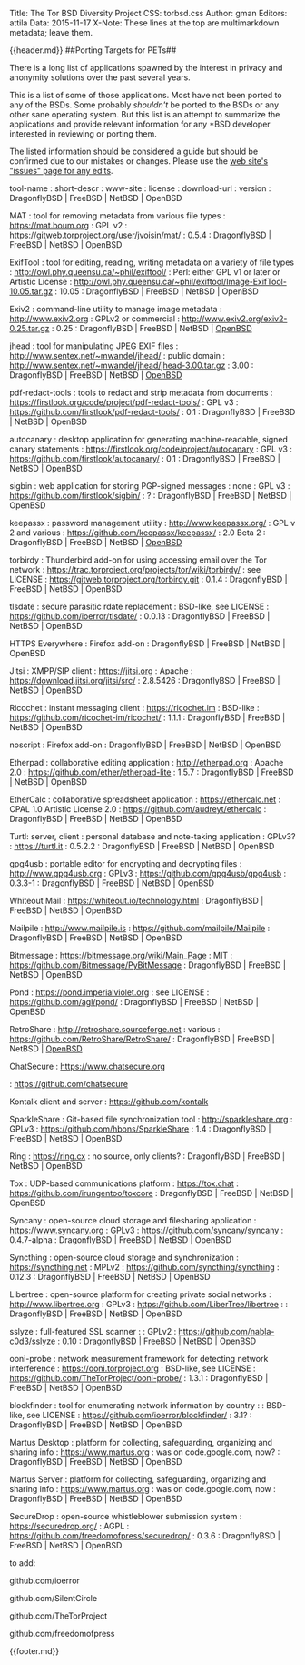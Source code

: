 Title: The Tor BSD Diversity Project
CSS: torbsd.css
Author: gman
Editors: attila
Data: 2015-11-17
X-Note: These lines at the top are multimarkdown metadata; leave them.


{{header.md}}
##Porting Targets for PETs##

There is a long list of applications spawned by the interest in privacy and anonymity solutions over the past several years.

This is a list of some of those applications. Most have not been ported to any of the BSDs. Some probably *shouldn't* be ported to the BSDs or any other sane operating system. But this list is an attempt to summarize the applications and provide relevant information for any *BSD developer interested in reviewing or porting them.

The listed information should be considered a guide but should be confirmed due to our mistakes or changes. Please use the [web site's "issues" page for any edits](https://github.com/torbsd/torbsd.github.io/issues/).

tool-name
: short-descr
: www-site
: license
: download-url
: version
: DragonflyBSD | FreeBSD | NetBSD | OpenBSD

MAT
: tool for removing metadata from various file types
: https://mat.boum.org
: GPL v2
: https://gitweb.torproject.org/user/jvoisin/mat/
: 0.5.4
: DragonflyBSD | FreeBSD | NetBSD | OpenBSD

ExifTool 
: tool for editing, reading, writing metadata on a variety of file types 
: http://owl.phy.queensu.ca/~phil/exiftool/
: Perl: either GPL v1 or later or Artistic License
: http://owl.phy.queensu.ca/~phil/exiftool/Image-ExifTool-10.05.tar.gz
: 10.05
: DragonflyBSD | FreeBSD | NetBSD | OpenBSD

Exiv2
: command-line utility to manage image metadata
: http://www.exiv2.org
: GPLv2 or commercial
: http://www.exiv2.org/exiv2-0.25.tar.gz
: 0.25
: DragonflyBSD | FreeBSD | NetBSD | [OpenBSD](http://cvsweb.openbsd.org/cgi-bin/cvsweb/ports/graphics/exiv2/)

jhead
: tool for manipulating JPEG EXIF files
: http://www.sentex.net/~mwandel/jhead/
: public domain
: http://www.sentex.net/~mwandel/jhead/jhead-3.00.tar.gz
: 3.00
: DragonflyBSD | FreeBSD | NetBSD | [OpenBSD](http://cvsweb.openbsd.org/cgi-bin/cvsweb/ports/graphics/jhead)

pdf-redact-tools
: tools to redact and strip metadata from documents
: https://firstlook.org/code/project/pdf-redact-tools/
: GPL v3
: https://github.com/firstlook/pdf-redact-tools/
: 0.1
: DragonflyBSD | FreeBSD | NetBSD | OpenBSD

autocanary
: desktop application for generating machine-readable, signed canary statements
: https://firstlook.org/code/project/autocanary
: GPL v3
: https://github.com/firstlook/autocanary/
: 0.1
: DragonflyBSD | FreeBSD | NetBSD | OpenBSD

sigbin
: web application for storing PGP-signed messages
: none
: GPL v3
: https://github.com/firstlook/sigbin/
: ?
: DragonflyBSD | FreeBSD | NetBSD | OpenBSD

keepassx
: password management utility
: http://www.keepassx.org/
: GPL v 2 and various
: https://github.com/keepassx/keepassx/
: 2.0 Beta 2
: DragonflyBSD | FreeBSD | NetBSD | [OpenBSD](http://cvsweb.openbsd.org/cgi-bin/cvsweb/ports/security/keepassx)

torbirdy
: Thunderbird add-on for using accessing email over the Tor network
: https://trac.torproject.org/projects/tor/wiki/torbirdy/
: see LICENSE
: https://gitweb.torproject.org/torbirdy.git
: 0.1.4
: DragonflyBSD | FreeBSD | NetBSD | OpenBSD

tlsdate
: secure parasitic rdate replacement
: BSD-like, see LICENSE
: https://github.com/ioerror/tlsdate/
: 0.0.13
: DragonflyBSD | FreeBSD | NetBSD | OpenBSD

HTTPS Everywhere
: Firefox add-on
: DragonflyBSD | FreeBSD | NetBSD | OpenBSD

Jitsi
: XMPP/SIP client
: https://jitsi.org
: Apache
: https://download.jitsi.org/jitsi/src/
: 2.8.5426
: DragonflyBSD | FreeBSD | NetBSD | OpenBSD

Ricochet
: instant messaging client
: https://ricochet.im
: BSD-like
: https://github.com/ricochet-im/ricochet/
: 1.1.1
: DragonflyBSD | FreeBSD | NetBSD | OpenBSD

noscript
: Firefox add-on
: DragonflyBSD | FreeBSD | NetBSD | OpenBSD

Etherpad
: collaborative editing application
: http://etherpad.org
: Apache 2.0
: https://github.com/ether/etherpad-lite
: 1.5.7
: DragonflyBSD | FreeBSD | NetBSD | OpenBSD

EtherCalc
: collaborative spreadsheet application
: https://ethercalc.net
: CPAL 1.0 Artistic License 2.0
: https://github.com/audreyt/ethercalc
: DragonflyBSD | FreeBSD | NetBSD | OpenBSD

Turtl: server, client
: personal database and note-taking application
: GPLv3?
: https://turtl.it
: 0.5.2.2
: DragonflyBSD | FreeBSD | NetBSD | OpenBSD

gpg4usb
: portable editor for encrypting and decrypting files
: http://www.gpg4usb.org
: GPLv3
: https://github.com/gpg4usb/gpg4usb
: 0.3.3-1
: DragonflyBSD | FreeBSD | NetBSD | OpenBSD

Whiteout Mail
: https://whiteout.io/technology.html
: DragonflyBSD | FreeBSD | NetBSD | OpenBSD

Mailpile
: http://www.mailpile.is
: https://github.com/mailpile/Mailpile
: DragonflyBSD | FreeBSD | NetBSD | OpenBSD

Bitmessage
: https://bitmessage.org/wiki/Main_Page
: MIT
: https://github.com/Bitmessage/PyBitMessage
: DragonflyBSD | FreeBSD | NetBSD | OpenBSD

Pond
: https://pond.imperialviolet.org
: see LICENSE
: https://github.com/agl/pond/
: DragonflyBSD | FreeBSD | NetBSD | OpenBSD

RetroShare
: http://retroshare.sourceforge.net
: various
: https://github.com/RetroShare/RetroShare/
: DragonflyBSD | FreeBSD | NetBSD | [OpenBSD](http://cvsweb.openbsd.org/cgi-bin/cvsweb/ports/net/retroshare/)

ChatSecure
: https://www.chatsecure.org

: https://github.com/chatsecure

Kontalk client and server
: https://github.com/kontalk

SparkleShare
: Git-based file synchronization tool
: http://sparkleshare.org
: GPLv3
: https://github.com/hbons/SparkleShare
: 1.4
: DragonflyBSD | FreeBSD | NetBSD | OpenBSD

Ring
: https://ring.cx
: no source, only clients?
: DragonflyBSD | FreeBSD | NetBSD | OpenBSD

Tox
: UDP-based communications platform
: https://tox.chat
: https://github.com/irungentoo/toxcore
: DragonflyBSD | FreeBSD | NetBSD | OpenBSD

Syncany
: open-source cloud storage and filesharing application
: https://www.syncany.org
: GPLv3
: https://github.com/syncany/syncany
: 0.4.7-alpha
: DragonflyBSD | FreeBSD | NetBSD | OpenBSD

Syncthing
: open-source cloud storage and synchronization
: https://syncthing.net
: MPLv2
: https://github.com/syncthing/syncthing
: 0.12.3
: DragonflyBSD | FreeBSD | NetBSD | OpenBSD

Libertree
: open-source platform for creating private social networks
: http://www.libertree.org
: GPLv3
: https://github.com/LiberTree/libertree
: 
: DragonflyBSD | FreeBSD | NetBSD | OpenBSD

sslyze
: full-featured SSL scanner
: 
: GPLv2
: https://github.com/nabla-c0d3/sslyze
: 0.10
: DragonflyBSD | FreeBSD | NetBSD | OpenBSD

ooni-probe
: network measurement framework for detecting network interference
: https://ooni.torproject.org
: BSD-like, see LICENSE
: https://github.com/TheTorProject/ooni-probe/
: 1.3.1
: DragonflyBSD | FreeBSD | NetBSD | OpenBSD

blockfinder
: tool for enumerating network information by country
: 
: BSD-like, see LICENSE
: https://github.com/ioerror/blockfinder/
: 3.1?
: DragonflyBSD | FreeBSD | NetBSD | OpenBSD

Martus Desktop
: platform for collecting, safeguarding, organizing and sharing info
: https://www.martus.org
: was on code.google.com, now?
: DragonflyBSD | FreeBSD | NetBSD | OpenBSD

Martus Server
: platform for collecting, safeguarding, organizing and sharing info
: https://www.martus.org
: was on code.google.com, now
: DragonflyBSD | FreeBSD | NetBSD | OpenBSD

SecureDrop
: open-source whistleblower submission system
: https://securedrop.org/
: AGPL
: https://github.com/freedomofpress/securedrop/
: 0.3.6
: DragonflyBSD | FreeBSD | NetBSD | OpenBSD

to add:

github.com/ioerror

github.com/SilentCircle

github.com/TheTorProject

github.com/freedomofpress






{{footer.md}}

